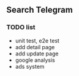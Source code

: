 ## Search Telegram

### TODO list

* unit test, e2e test
* add detail page
* add update page
* google analysis
* ads system
